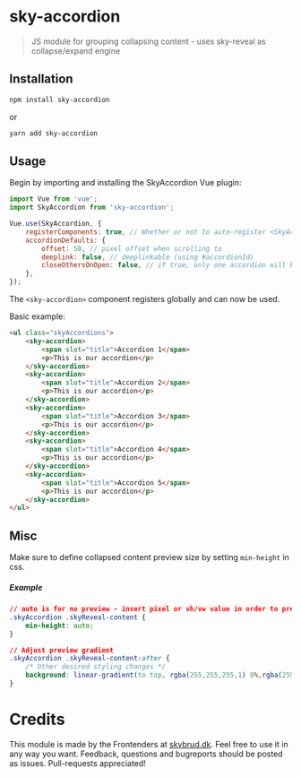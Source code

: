 # sky-accordion
> JS module for grouping collapsing content - uses sky-reveal as collapse/expand engine

## Installation
```bash
npm install sky-accordion
```
or
```bash
yarn add sky-accordion
```

## Usage
Begin by importing and installing the SkyAccordion Vue plugin:
```js
import Vue from 'vue';
import SkyAccordion from 'sky-accordion';

Vue.use(SkyAccordion, {
	registerComponents: true, // Whether or not to auto-register <SkyAccordion /> component
	accordionDefaults: {
		offset: 50, // pixel offset when scrolling to
		deeplink: false, // deeplinkable (using #accordionId)
		closeOthersOnOpen: false, // if true, only one accordion will be open at a time
	},
});

```
The `<sky-accordion>` component registers globally and can now be used.

Basic example:
``` html
<ul class="skyAccordions">
	<sky-accordion>
		<span slot="title">Accordion 1</span>
		<p>This is our accordion</p>
	</sky-accordion>
	<sky-accordion>
		<span slot="title">Accordion 2</span>
		<p>This is our accordion</p>
	</sky-accordion>
	<sky-accordion>
		<span slot="title">Accordion 3</span>
		<p>This is our accordion</p>
	</sky-accordion>
	<sky-accordion>
		<span slot="title">Accordion 4</span>
		<p>This is our accordion</p>
	</sky-accordion>
	<sky-accordion>
		<span slot="title">Accordion 5</span>
		<p>This is our accordion</p>
	</sky-accordion>
</ul>
```

## Misc
Make sure to define collapsed content preview size by setting `min-height` in css.
##### Example
```css
// auto is for no preview - insert pixel or vh/vw value in order to preview some content.
.skyAccordion .skyReveal-content {
    min-height: auto;
}

// Adjust preview gradient
.skyAccordion .skyReveal-content:after {
    /* Other desired styling changes */
    background: linear-gradient(to top, rgba(255,255,255,1) 0%,rgba(255,255,255,0) 100%);
}
```

# Credits
This module is made by the Frontenders at [skybrud.dk](http://www.skybrud.dk/). Feel free to use it in any way you want. Feedback, questions and bugreports should be posted as issues. Pull-requests appreciated!
